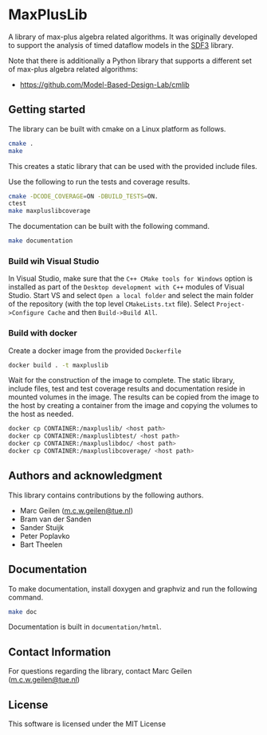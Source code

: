 # MaxPlusLib

A library of max-plus algebra related algorithms.
It was originally developed to support the analysis of timed dataflow models in the [SDF3](http://www.es.ele.tue.nl/sdf3) library.



Note that there is additionally a Python library that supports a different set of max-plus algebra related algorithms:
- <https://github.com/Model-Based-Design-Lab/cmlib>

## Getting started

The library can be built with cmake on a Linux platform as follows.

``` bash
cmake .
make
```

This creates a static library that can be used with the provided include files.

Use the following to run the tests and coverage results.

``` bash
cmake -DCODE_COVERAGE=ON -DBUILD_TESTS=ON.
ctest
make maxpluslibcoverage
```

The documentation can be built with the following command.

``` bash
make documentation
```

### Build wih Visual Studio

In Visual Studio, make sure that the `C++ CMake tools for Windows` option is installed as part of the `Desktop development with C++` modules of Visual Studio.
Start VS and select `Open a local folder` and select the main folder of the repository (with the top level `CMakeLists.txt` file).
Select `Project->Configure Cache` and then `Build->Build All`.

### Build with docker

Create a docker image from the provided `Dockerfile`

``` bash
docker build . -t maxpluslib
```

Wait for the construction of the image to complete.
The static library, include files, test and test coverage results and documentation reside in mounted volumes in the image.
The results can be copied from the image to the host by creating a container from the image and copying the volumes to the host as needed.

``` bash
docker cp CONTAINER:/maxpluslib/ <host path>
docker cp CONTAINER:/maxpluslibtest/ <host path>
docker cp CONTAINER:/maxpluslibdoc/ <host path>
docker cp CONTAINER:/maxpluslibcoverage/ <host path>
```


## Authors and acknowledgment

This library contains contributions by the following authors.

- Marc Geilen (m.c.w.geilen@tue.nl)
- Bram van der Sanden
- Sander Stuijk
- Peter Poplavko
- Bart Theelen

## Documentation 

To make documentation, install doxygen and graphviz and run the following command.

``` bash
make doc
```

Documentation is built in `documentation/hmtml`.

## Contact Information

For questions regarding the library, contact Marc Geilen (m.c.w.geilen@tue.nl)


## License

This software is licensed under the MIT License

